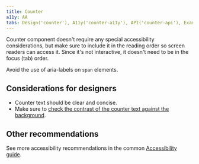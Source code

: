 ```yaml
---
title: Counter
a11y: AA
tabs: Design('counter'), A11y('counter-a11y'), API('counter-api'), Example('counter-code'), Changelog('counter-changelog')
---
```


Counter component doesn't require any special accessibility considerations, but make sure to include it in the reading order so screen readers can access it. Since it's not interactive, it doesn't need to be in the focus (tab) order.

Avoid the use of aria-labels on `span` elements.

## Considerations for designers

- Counter text should be clear and concise.
- Make sure to [check the contrast of the counter text against the background](/core-principles/a11y/a11y-design#color_and_contrast).

## Other recommendations

See more accessibility recommendations in the common [Accessibility guide](/core-principles/a11y/a11y#contrast).
